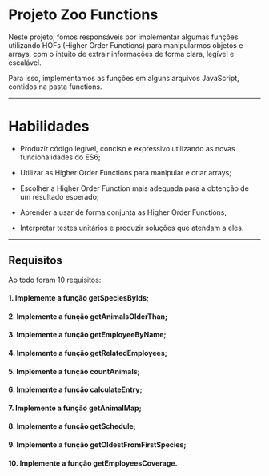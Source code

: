 # Projeto Zoo Functions

Neste projeto, fomos responsáveis por implementar algumas funções utilizando HOFs (Higher Order Functions) para manipularmos objetos e arrays, com o intuito de extrair informações de forma clara, legível e escalável.

Para isso, implementamos as funções em alguns arquivos JavaScript, contidos na pasta functions.

---

# Habilidades

- Produzir código legível, conciso e expressivo utilizando as novas funcionalidades do ES6;

- Utilizar as Higher Order Functions para manipular e criar arrays;

- Escolher a Higher Order Function mais adequada para a obtenção de um resultado esperado;

- Aprender a usar de forma conjunta as Higher Order Functions;

- Interpretar testes unitários e produzir soluções que atendam a eles.

---

## Requisitos

Ao todo foram 10 requisitos:

#### 1. Implemente a função getSpeciesByIds;

#### 2. Implemente a função getAnimalsOlderThan;

#### 3. Implemente a função getEmployeeByName;

#### 4. Implemente a função getRelatedEmployees;

#### 5. Implemente a função countAnimals;

#### 6. Implemente a função calculateEntry;

#### 7. Implemente a função getAnimalMap;

#### 8. Implemente a função getSchedule;

#### 9. Implemente a função getOldestFromFirstSpecies;

#### 10. Implemente a função getEmployeesCoverage.